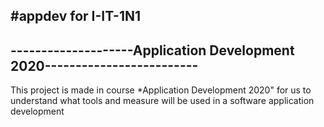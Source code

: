 #appdev for I-IT-1N1
-------------------------------------------------------------------------
--------------------Application Development 2020-------------------------
-------------------------------------------------------------------------
This project is made in course *Application Development 2020" for us to
understand what tools and measure will be used in a software application
development
